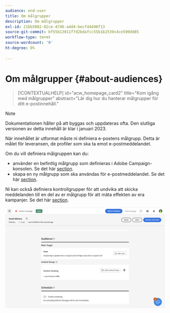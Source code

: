 ```yaml
---
audience: end-user
title: Om målgrupper
description: Om målgrupper
exl-id: 21bb5082-82ce-47d6-a4d4-becf44490f13
source-git-commit: bf55b13011f7d2bdafcc55b1b2539c4ce590dd85
workflow-type: tm+mt
source-wordcount: '0'
ht-degree: 0%

---
```


# Om målgrupper {#about-audiences}

>[!CONTEXTUALHELP]
>id="acw_homepage_card2"
>title="Kom igång med målgrupper"
>abstract="Lär dig hur du hanterar målgrupper för ditt e-postinnehåll."

>[!NOTE]
>
>Dokumentationen håller på att byggas och uppdateras ofta. Den slutliga versionen av detta innehåll är klar i januari 2023.

<!--
Audience only created for the delivery, not available later-->


<!--
Three ways:
* existing audience

Campaign or AEP Audiences

* create new on the fly

query like AEP segment builder (same component with campaign data)

* import from file

show use case with a new audience creation (or import from file?)

control groups like acc: exract, random, based on attribute
-->

När innehållet är utformat måste ni definiera e-postens målgrupp. Detta är målet för leveransen, de profiler som ska ta emot e-postmeddelandet.

Om du vill definiera målgruppen kan du:

* använder en befintlig målgrupp som definieras i Adobe Campaign-konsolen. Se det här [section](add-audience.md).
* skapa en ny målgrupp som ska användas för e-postmeddelandet. Se det här [section](segment-builder.md).

Ni kan också definiera kontrollgrupper för att undvika att skicka meddelanden till en del av er målgrupp för att mäta effekten av era kampanjer. Se det här [section](control-group.md).

![](assets/about-audience.png)
